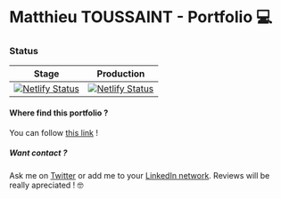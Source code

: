 # Matthieu TOUSSAINT - Portfolio 💻

### Status
|                                                                                   Stage                                                                                  |                                                                             Production                                                                             |
|:------------------------------------------------------------------------------------------------------------------------------------------------------------------------:|:------------------------------------------------------------------------------------------------------------------------------------------------------------------:|
| [![Netlify Status](https://api.netlify.com/api/v1/badges/c54f0dbe-e325-4987-bf44-a3eb31b5b8b6/deploy-status)](https://app.netlify.com/sites/stage-mto-portfolio/deploys) | [![Netlify Status](https://api.netlify.com/api/v1/badges/c5aeaedd-f424-40a1-adeb-6edf8d1f0097/deploy-status)](https://app.netlify.com/sites/portfolio-mto/deploys) |

#### Where find this portfolio ?
You can follow [this link](https://matthieutoussaint.fr) !
    
##### Want contact ?
Ask me on [Twitter](http://twitter.com/matthieu__tou) or add me to your [LinkedIn network](https://www.linkedin.com/in/matthieu-toussaint/).
Reviews will be really apreciated ! 🤓